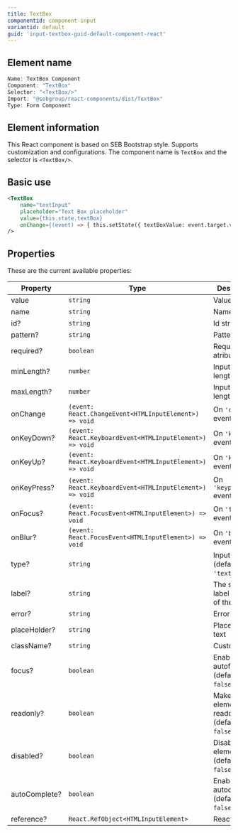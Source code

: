 ```yaml
---
title: TextBox
componentid: component-input
variantid: default
guid: 'input-textbox-guid-default-component-react'
---
```


## Element name
```javascript
Name: TextBox Component
Component: "TextBox"
Selector: "<TextBox/>"
Import: "@sebgroup/react-components/dist/TextBox"
Type: Form Component
```

## Element information 
This React component is based on SEB Bootstrap style. Supports customization and configurations. The component name is `TextBox` and the selector is `<TextBox/>`.

## Basic use
```html
<TextBox
    name="textInput"
    placeholder="Text Box placeholder"
    value={this.state.textBox}
    onChange={(event) => { this.setState({ textBoxValue: event.target.value }); }}
/>
```

## Properties
These are the current available properties:

| Property      | Type                                                     | Description                                     |
| ------------- | -------------------------------------------------------- | ----------------------------------------------- |
| value         | `string`                                                 | Value string                                    |
| name          | `string`                                                 | Name string                                     |
| id?           | `string`                                                 | Id string                                       |
| pattern?      | `string`                                                 | Pattern string                                  |
| required?     | `boolean`                                                | Required atribute                               |
| minLength?    | `number`                                                 | Input min length                                |
| maxLength?    | `number`                                                 | Input max length                                |
| onChange      | `(event: React.ChangeEvent<HTMLInputElement>) => void`   | On `'change'` event                             |
| onKeyDown?    | `(event: React.KeyboardEvent<HTMLInputElement>) => void` | On `'keydown'` event                            |
| onKeyUp?      | `(event: React.KeyboardEvent<HTMLInputElement>) => void` | On `'keyup'` event                              |
| onKeyPress?   | `(event: React.KeyboardEvent<HTMLInputElement>) => void` | On `'keypress'` event                           |
| onFocus?      | `(event: React.FocusEvent<HTMLInputElement>) => void`    | On `'focus'` event                              |
| onBlur?       | `(event: React.FocusEvent<HTMLInputElement>) => void`    | On `'blur'` event                               |
| type?         | `string`                                                 | Input type. (default: `'text'`)                 |
| label?        | `string`                                                 | The small label on top of the textbox           |
| error?        | `string`                                                 | Error text                                      |
| placeHolder?  | `string`                                                 | Placeholder text                                |
| className?    | `string`                                                 | Custom class                                    |
| focus?        | `boolean`                                                | Enable autofocus. (default: `false`)            |
| readonly?     | `boolean`                                                | Make input element readonly. (default: `false`) |
| disabled?     | `boolean`                                                | Disable input element. (default: `false`)       |
| autoComplete? | `boolean`                                                | Enable autocomplete. (default: `false`)         |
| reference?    | `React.RefObject<HTMLInputElement>`                      | React Ref obj                                   |

